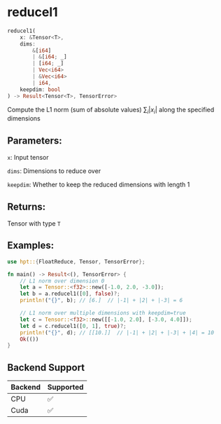 # reducel1
```rust
reducel1(
    x: &Tensor<T>, 
    dims: 
        &[i64]
        | &[i64; _]
        | [i64; _] 
        | Vec<i64> 
        | &Vec<i64>
        | i64, 
    keepdim: bool
) -> Result<Tensor<T>, TensorError>
```
Compute the L1 norm (sum of absolute values) $\sum_{i} |x_i|$ along the specified dimensions

## Parameters:
`x`: Input tensor

`dims`: Dimensions to reduce over

`keepdim`: Whether to keep the reduced dimensions with length 1

## Returns:
Tensor with type `T`

## Examples:
```rust
use hpt::{FloatReduce, Tensor, TensorError};

fn main() -> Result<(), TensorError> {
    // L1 norm over dimension 0
    let a = Tensor::<f32>::new([-1.0, 2.0, -3.0]);
    let b = a.reducel1([0], false)?;
    println!("{}", b); // [6.]  // |-1| + |2| + |-3| = 6

    // L1 norm over multiple dimensions with keepdim=true
    let c = Tensor::<f32>::new([[-1.0, 2.0], [-3.0, 4.0]]);
    let d = c.reducel1([0, 1], true)?;
    println!("{}", d); // [[10.]]  // |-1| + |2| + |-3| + |4| = 10
    Ok(())
}
```
## Backend Support
| Backend | Supported |
|---------|-----------|
| CPU     | ✅         |
| Cuda    | ✅        |